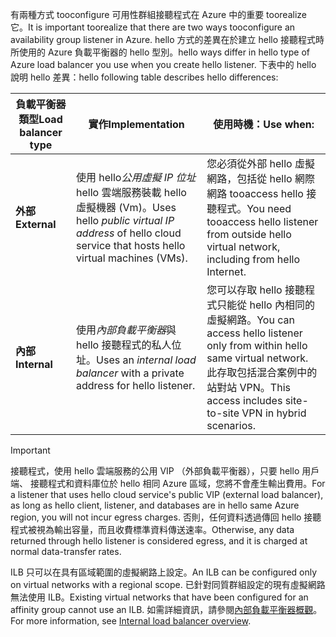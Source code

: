 <span data-ttu-id="481a3-101">有兩種方式 tooconfigure 可用性群組接聽程式在 Azure 中的重要 toorealize 它。</span><span class="sxs-lookup"><span data-stu-id="481a3-101">It is important toorealize that there are two ways tooconfigure an availability group listener in Azure.</span></span> <span data-ttu-id="481a3-102">hello 方式的差異在於建立 hello 接聽程式時所使用的 Azure 負載平衡器的 hello 型別。</span><span class="sxs-lookup"><span data-stu-id="481a3-102">hello ways differ in hello type of Azure load balancer you use when you create hello listener.</span></span> <span data-ttu-id="481a3-103">下表中的 hello 說明 hello 差異：</span><span class="sxs-lookup"><span data-stu-id="481a3-103">hello following table describes hello differences:</span></span>

| <span data-ttu-id="481a3-104">負載平衡器類型</span><span class="sxs-lookup"><span data-stu-id="481a3-104">Load balancer type</span></span> | <span data-ttu-id="481a3-105">實作</span><span class="sxs-lookup"><span data-stu-id="481a3-105">Implementation</span></span> | <span data-ttu-id="481a3-106">使用時機：</span><span class="sxs-lookup"><span data-stu-id="481a3-106">Use when:</span></span> |
| --- | --- | --- |
| <span data-ttu-id="481a3-107">**外部**</span><span class="sxs-lookup"><span data-stu-id="481a3-107">**External**</span></span> |<span data-ttu-id="481a3-108">使用 hello*公用虛擬 IP 位址*hello 雲端服務裝載 hello 虛擬機器 (Vm)。</span><span class="sxs-lookup"><span data-stu-id="481a3-108">Uses hello *public virtual IP address* of hello cloud service that hosts hello virtual machines (VMs).</span></span> |<span data-ttu-id="481a3-109">您必須從外部 hello 虛擬網路，包括從 hello 網際網路 tooaccess hello 接聽程式。</span><span class="sxs-lookup"><span data-stu-id="481a3-109">You need tooaccess hello listener from outside hello virtual network, including from hello Internet.</span></span> |
| <span data-ttu-id="481a3-110">**內部**</span><span class="sxs-lookup"><span data-stu-id="481a3-110">**Internal**</span></span> |<span data-ttu-id="481a3-111">使用*內部負載平衡器*與 hello 接聽程式的私人位址。</span><span class="sxs-lookup"><span data-stu-id="481a3-111">Uses an *internal load balancer* with a private address for hello listener.</span></span> |<span data-ttu-id="481a3-112">您可以存取 hello 接聽程式只能從 hello 內相同的虛擬網路。</span><span class="sxs-lookup"><span data-stu-id="481a3-112">You can access hello listener only from within hello same virtual network.</span></span> <span data-ttu-id="481a3-113">此存取包括混合案例中的站對站 VPN。</span><span class="sxs-lookup"><span data-stu-id="481a3-113">This access includes site-to-site VPN in hybrid scenarios.</span></span> |

> [!IMPORTANT]
> <span data-ttu-id="481a3-114">接聽程式，使用 hello 雲端服務的公用 VIP （外部負載平衡器），只要 hello 用戶端、 接聽程式和資料庫位於 hello 相同 Azure 區域，您將不會產生輸出費用。</span><span class="sxs-lookup"><span data-stu-id="481a3-114">For a listener that uses hello cloud service's public VIP (external load balancer), as long as hello client, listener, and databases are in hello same Azure region, you will not incur egress charges.</span></span> <span data-ttu-id="481a3-115">否則，任何資料透過傳回 hello 接聽程式被視為輸出容量，而且收費標準資料傳送速率。</span><span class="sxs-lookup"><span data-stu-id="481a3-115">Otherwise, any data returned through hello listener is considered egress, and it is charged at normal data-transfer rates.</span></span> 
> 
> 

<span data-ttu-id="481a3-116">ILB 只可以在具有區域範圍的虛擬網路上設定。</span><span class="sxs-lookup"><span data-stu-id="481a3-116">An ILB can be configured only on virtual networks with a regional scope.</span></span> <span data-ttu-id="481a3-117">已針對同質群組設定的現有虛擬網路無法使用 ILB。</span><span class="sxs-lookup"><span data-stu-id="481a3-117">Existing virtual networks that have been configured for an affinity group cannot use an ILB.</span></span> <span data-ttu-id="481a3-118">如需詳細資訊，請參閱[內部負載平衡器概觀](../articles/load-balancer/load-balancer-internal-overview.md)。</span><span class="sxs-lookup"><span data-stu-id="481a3-118">For more information, see [Internal load balancer overview](../articles/load-balancer/load-balancer-internal-overview.md).</span></span>

